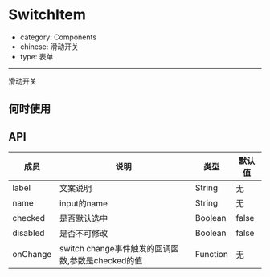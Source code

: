 # SwitchItem

- category: Components
- chinese: 滑动开关
- type: 表单

---

滑动开关

## 何时使用


## API


| 成员        | 说明           | 类型               | 默认值       |
|------------|----------------|--------------------|--------------|
| label      | 文案说明        | String           |   无  |
| name       | input的name    | String           |   无  |
| checked    | 是否默认选中    | Boolean           |   false  |
| disabled   | 是否不可修改    | Boolean           |   false  |
| onChange   | switch change事件触发的回调函数,参数是checked的值 | Function |   无  |
